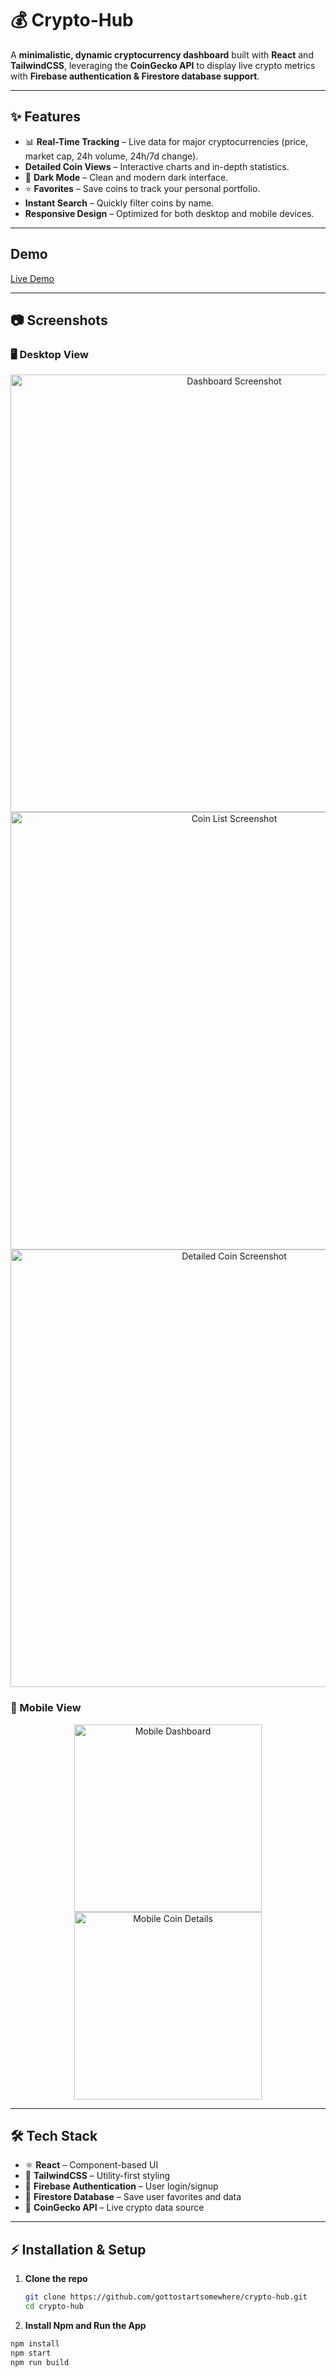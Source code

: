 # 💰 Crypto-Hub

A **minimalistic, dynamic cryptocurrency dashboard** built with **React** and **TailwindCSS**, leveraging the **CoinGecko API** to display live crypto metrics with **Firebase authentication & Firestore database support**.

---

## ✨ Features

- 📊 **Real-Time Tracking** – Live data for major cryptocurrencies (price, market cap, 24h volume, 24h/7d change).  
- **Detailed Coin Views** – Interactive charts and in-depth statistics.  
- 🌙 **Dark Mode** – Clean and modern dark interface.  
- ⭐ **Favorites** – Save coins to track your personal portfolio.  
-  **Instant Search** – Quickly filter coins by name.  
-  **Responsive Design** – Optimized for both desktop and mobile devices.  

---

##  Demo

[Live Demo](https://cryptohub-43ec5.web.app/)

---

## 📷 Screenshots

### 🖥️ Desktop View
<p align="center">
  <img src="https://github.com/user-attachments/assets/a42b1d2b-454b-464a-8bc6-964ff80f0eb0" width="700" alt="Dashboard Screenshot"/>
  <img src="https://github.com/user-attachments/assets/b9c35746-42cd-4b2a-9092-83091aa631cc" width="700" alt="Coin List Screenshot"/>
  <img src="https://github.com/user-attachments/assets/81e4f1de-99e5-42f6-80f0-97fb5ca0f7d0" width="700" alt="Detailed Coin Screenshot"/>
</p>

### 📱 Mobile View
<p align="center">
  <img src="https://github.com/user-attachments/assets/cc97611a-4109-42d1-a6ee-24aab8db493b" width="300" alt="Mobile Dashboard"/>
  <img src="https://github.com/user-attachments/assets/27574fbd-2593-4457-8a41-d9a6332257c1" width="300" alt="Mobile Coin Details"/>
</p>

---

## 🛠️ Tech Stack

- ⚛ **React** – Component-based UI  
- 🎨 **TailwindCSS** – Utility-first styling  
- 🔐 **Firebase Authentication** – User login/signup  
- 📂 **Firestore Database** – Save user favorites and data  
- 📡 **CoinGecko API** – Live crypto data source  

---

## ⚡ Installation & Setup

1. **Clone the repo**  
   ```bash
   git clone https://github.com/gottostartsomewhere/crypto-hub.git
   cd crypto-hub
2. **Install Npm and Run the App**
  ```bash
  npm install
  npm start
  npm run build

